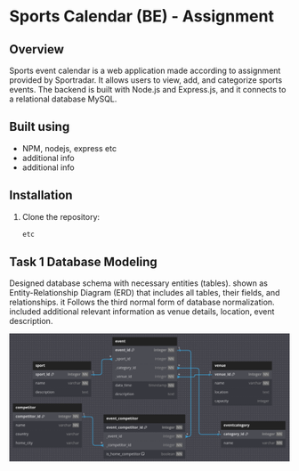 # Sports Calendar (BE) - Assignment

## Overview

Sports event calendar is a web application made according to assignment provided by Sportradar. It allows users to view, add, and categorize sports events. The backend is built with Node.js and Express.js, and it connects to a relational database MySQL.

## Built using

- NPM, nodejs, express etc
- additional info
- additional info

## Installation

1. Clone the repository:
   ```bash
   etc
   ```

## Task 1 Database Modeling

Designed database schema with necessary entities (tables). shown as Entity-Relationship Diagram (ERD) that includes all tables, their fields, and relationships. it Follows the third normal form of database normalization. included additional relevant information as venue details, location, event description.

![Alt Text](./ERD.png)
